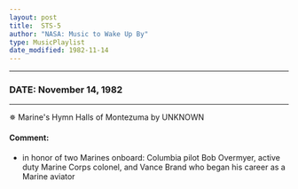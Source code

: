 ```yaml
---
layout: post
title:  STS-5
author: "NASA: Music to Wake Up By"
type: MusicPlaylist
date_modified: 1982-11-14
---
```


----
### DATE: November 14, 1982
----
✵ Marine's Hymn Halls of Montezuma by UNKNOWN

#### Comment:
* in honor of two Marines onboard: Columbia pilot Bob Overmyer, active duty Marine Corps colonel, and Vance Brand who began his career as a Marine aviator
